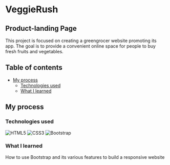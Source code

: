 # VeggieRush

## Product-landing Page

This project is focused on creating a greengrocer website promoting its app. The goal is to provide a convenient online space for people to buy fresh fruits and vegetables.

## Table of contents

- [My process](#my-process)
  - [Technologies used](#technologies-used)
  - [What I learned](#what-i-learned)

## My process

### Technologies used

<div>

![HTML5](https://img.shields.io/badge/html5-%23E34F26.svg?style=for-the-badge&logo=html5&logoColor=white)
![CSS3](https://img.shields.io/badge/css3-%231572B6.svg?style=for-the-badge&logo=css3&logoColor=white) 
![Bootstrap](https://img.shields.io/badge/bootstrap-%23563D7C.svg?style=for-the-badge&logo=bootstrap&logoColor=white)

</div>

### What I learned

How to use Bootstrap and its various features to build a responsive website



